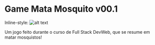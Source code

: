 # Game Mata Mosquito v00.1

Inline-style: 
![alt text](https://github.com/deverebor/GameMataMosquito/blob/main/Projeto%20-%20Game%20Mata%20Mosquito/img/game.png "Logo Title Text 1")

 Um jogo feito durante o curso de Full Stack DevWeb, que se resume em matar mosquistos!
